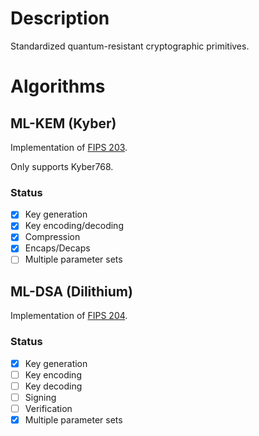 # Description

Standardized quantum-resistant cryptographic primitives.

# Algorithms

## ML-KEM (Kyber)

Implementation of [FIPS 203](https://csrc.nist.gov/pubs/fips/203/final).

Only supports Kyber768.

### Status

- [x] Key generation
- [x] Key encoding/decoding
- [x] Compression
- [x] Encaps/Decaps
- [ ] Multiple parameter sets

## ML-DSA (Dilithium)

Implementation of [FIPS 204](https://csrc.nist.gov/pubs/fips/204/final).

### Status

- [x] Key generation
- [ ] Key encoding
- [ ] Key decoding
- [ ] Signing
- [ ] Verification
- [x] Multiple parameter sets
